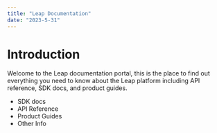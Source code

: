 ```yaml
---
title: "Leap Documentation"
date: "2023-5-31"
---
```


# Introduction

Welcome to the Leap documentation portal, this is the place to find out
everything you need to know about the Leap platform including API reference, SDK
docs, and product guides.

- SDK docs
- API Reference
- Product Guides
- Other Info
